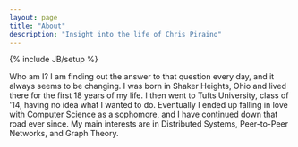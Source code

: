 ```yaml
---
layout: page
title: "About"
description: "Insight into the life of Chris Piraino"
---
```

{% include JB/setup %}

Who am I? I am finding out the answer to that question every day, and
it always seems to be changing. I was born in Shaker Heights, Ohio and
lived there for the first 18 years of my life. I then went to Tufts
University, class of '14, having no idea what I wanted to do. Eventually 
I ended up falling in love with Computer Science as a sophomore, and I 
have continued down that road ever since. My main interests are in 
Distributed Systems, Peer-to-Peer Networks, and Graph Theory.
